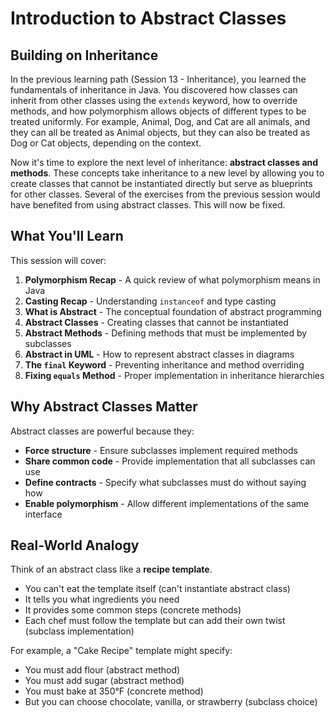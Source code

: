 # Introduction to Abstract Classes

## Building on Inheritance

In the previous learning path (Session 13 - Inheritance), you learned the fundamentals of inheritance in Java. You discovered how classes can inherit from other classes using the `extends` keyword, how to override methods, and how polymorphism allows objects of different types to be treated uniformly. For example, Animal, Dog, and Cat are all animals, and they can all be treated as Animal objects, but they can also be treated as Dog or Cat objects, depending on the context.

Now it's time to explore the next level of inheritance: **abstract classes and methods**. These concepts take inheritance to a new level by allowing you to create classes that cannot be instantiated directly but serve as blueprints for other classes. Several of the exercises from the previous session would have benefited from using abstract classes. This will now be fixed.

## What You'll Learn

This session will cover:

1. **Polymorphism Recap** - A quick review of what polymorphism means in Java
2. **Casting Recap** - Understanding `instanceof` and type casting
3. **What is Abstract** - The conceptual foundation of abstract programming
4. **Abstract Classes** - Creating classes that cannot be instantiated
5. **Abstract Methods** - Defining methods that must be implemented by subclasses
6. **Abstract in UML** - How to represent abstract classes in diagrams
7. **The `final` Keyword** - Preventing inheritance and method overriding
8. **Fixing `equals` Method** - Proper implementation in inheritance hierarchies

## Why Abstract Classes Matter

Abstract classes are powerful because they:

- **Force structure** - Ensure subclasses implement required methods
- **Share common code** - Provide implementation that all subclasses can use
- **Define contracts** - Specify what subclasses must do without saying how
- **Enable polymorphism** - Allow different implementations of the same interface

## Real-World Analogy

Think of an abstract class like a **recipe template**. 

- You can't eat the template itself (can't instantiate abstract class)
- It tells you what ingredients you need
- It provides some common steps (concrete methods)
- Each chef must follow the template but can add their own twist (subclass implementation)

For example, a "Cake Recipe" template might specify:
- You must add flour (abstract method)
- You must add sugar (abstract method)
- You must bake at 350°F (concrete method)
- But you can choose chocolate, vanilla, or strawberry (subclass choice)
